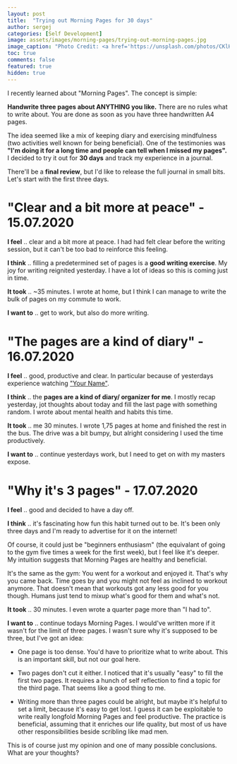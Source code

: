 ```yaml
---
layout: post
title:  "Trying out Morning Pages for 30 days"
author: sergej
categories: [Self Development]
image: assets/images/morning-pages/trying-out-morning-pages.jpg
image_caption: "Photo Credit: <a href='https://unsplash.com/photos/CKlHKtCJZKk' target='_blank'>Aaron Burden</a>"
toc: true
comments: false
featured: true
hidden: true
---
```


I recently learned about "Morning Pages".
The concept is simple:
>
**Handwrite three pages about ANYTHING you like.**
There are no rules what to write about.
You are done as soon as you have three handwritten A4 pages.

The idea seemed like a mix of keeping diary and exercising mindfulness (two activities well known for being beneficial).
One of the testimonies was **"I'm doing it for a long time and people can tell when I missed my pages".**
I decided to try it out for **30 days** and track my experience in a journal.

There'll be a **final review**, but I'd like to release the full journal in small bits.
Let's start with the first three days.

# "Clear and a bit more at peace" - 15.07.2020
**I feel** .. clear and a bit more at peace.
I had had felt clear before the writing session, but it can't be too bad to reinforce this feeling.

**I think** .. filling a predetermined set of pages is a **good writing exercise**. 
My joy for writing reignited yesterday.
I have a lot of ideas so this is coming just in time.

**It took** .. ~35 minutes.
I wrote at home, but I think I can manage to write the bulk of pages on my commute to work.

**I want to** .. get to work, but also do more writing.

# "The pages are a kind of diary" - 16.07.2020
**I feel** .. good, productive and clear.
In particular because of yesterdays experience watching ["Your Name"](/blog/your-name-review).

**I think** .. the **pages are a kind of diary/ organizer for me**.
I mostly recap yesterday, jot thoughts about today and fill the last page with something random.
I wrote about mental health and habits this time.

**It took**  .. me 30 minutes.
I wrote 1,75 pages at home and finished the rest in the bus.
The drive was a bit bumpy, but alright considering I used the time productively.

**I want to** .. continue yesterdays work, but I need to get on with my masters expose.

# "Why it's 3 pages" - 17.07.2020
**I feel** .. good and decided to have a day off.

**I think** .. it's fascinating how fun this habit turned out to be.
It's been only three days and I'm ready to advertise for it on the internet!

Of course, it could just be "beginners enthusiasm" (the equivalant of going to the gym five times a week for the first week), but I feel like it's deeper.
My intuition suggests that Morning Pages are healthy and beneficial.

It's the same as the gym:
You went for a workout and enjoyed it.
That's why you came back.
Time goes by and you might not feel as inclined to workout anymore.
That doesn't mean that workouts got any less good for you though.
Humans just tend to mixup what's good for them and what's not.

**It took** .. 30 minutes.
I even wrote a quarter page more than "I had to".

**I want to** .. continue todays Morning Pages. 
I would've written more if it wasn't for the limit of three pages.
I wasn't sure why it's supposed to be three, but I've got an idea:

- One page is too dense.
You'd have to prioritize what to write about.
This is an important skill, but not our goal here.

- Two pages don't cut it either.
I noticed that it's usually "easy" to fill the first two pages.
It requires a hunch of self reflection to find a topic for the third page.
That seems like a good thing to me.

- Writing more than three pages could be alright, but maybe it's helpful to set a limit, because it's easy to get lost.
I guess it can be exploitable to write really longfold Morning Pages and feel productive.
The practice is beneficial, assuming that it enriches our life quality, but most of us have other responsibilities beside scribling like mad men.

This is of course just my opinion and one of many possible conclusions.
What are your thoughts?